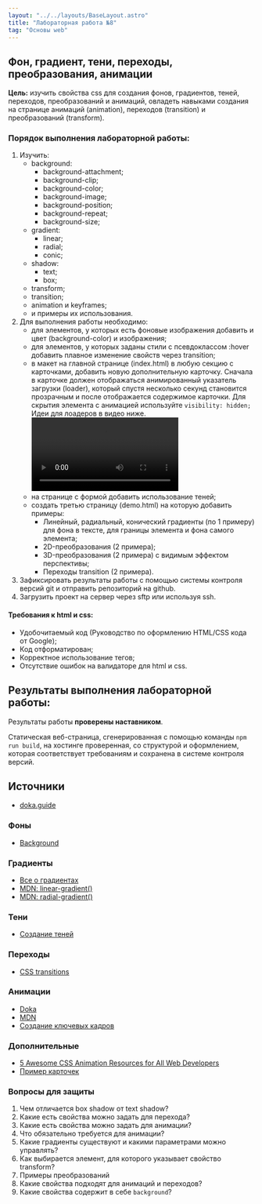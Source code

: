 ```yaml
---
layout: "../../layouts/BaseLayout.astro"
title: "Лабораторная работа №8"
tag: "Основы web"
---
```


## Фон, градиент, тени, переходы, преобразования, анимации

**Цель:** изучить свойства css для создания фонов, градиентов, теней, переходов, преобразований и анимаций, овладеть навыками создания на странице анимаций (animation), переходов (transition) и преобразований (transform).

### Порядок выполнения лабораторной работы:

1. Изучить:
   - background:
     - background-attachment;
     - background-clip;
     - background-color;
     - background-image;
     - background-position;
     - background-repeat;
     - background-size;
   - gradient:
     - linear;
     - radial;
     - conic;
   - shadow:
     - text;
     - box;
   - transform;
   - transition;
   - animation и keyframes;
   - и примеры их использования.
1. Для выполнения работы необходимо:
   - для элементов, у которых есть фоновые изображения добавить и цвет (background-color) и изображения;
   - для элементов, у которых заданы стили с псевдоклассом :hover добавить плавное изменение свойств через transition;
   - в макет на главной странице (index.html) в любую секцию с карточками, добавить новую дополнительную карточку. Сначала в карточке должен отображаться анимированный указатель загрузки (loader), который спустя несколько секунд становится прозрачным и после отображается содержимое карточки. Для скрытия элемента с анимацией используйте `visibility: hidden;` Идеи для лоадеров в видео ниже.
     <video src="/web-course-site/loaders.mp4" controls>
   - на странице с формой добавить использование теней;
   - создать третью страницу (demo.html) на которую добавить примеры:
     - Линейный, радиальный, конический градиенты (по 1 примеру) для фона в тексте, для границы элемента и фона самого элемента;
     - 2D-преобразования (2 примера);
     - 3D-преобразования (2 примера) с видимым эффектом перспективы;
     - Переходы transition (2 примера).
1. Зафиксировать результаты работы с помощью системы контроля версий git и отправить репозиторий на github.
1. Загрузить проект на сервер через sftp или используя ssh.

#### Требования к html и css:

- Удобочитаемый код (Руководство по оформлению HTML/CSS кода от Google);
- Код отформатирован;
- Корректное использование тегов;
- Отсутствие ошибок на валидаторе для html и css.

## Результаты выполнения лабораторной работы:

Результаты работы **проверены наставником**.

Статическая веб-страница, сгенерированная с помощью команды `npm run build`, на хостинге проверенная, со структурой и оформлением, которая соответствует требованиям и сохранена в системе контроля версий.

## Источники

- [doka.guide](https://doka.guide/css/)

### Фоны

- [Background](https://www.freecodecamp.org/news/learn-css-background-properties/)

### Градиенты

- [Все о градиентах](https://css-tricks.com/css3-gradients/)
- [MDN: linear-gradient()](<https://developer.mozilla.org/en-US/docs/Web/CSS/gradient/linear-gradient()>)
- [MDN: radial-gradient()](<https://developer.mozilla.org/en-US/docs/Web/CSS/gradient/radial-gradient()>)

### Тени

- [Создание теней](https://keyframes.app/shadows/)

### Переходы

- [CSS transitions](https://www.joshwcomeau.com/animation/css-transitions/)

### Анимации

- [Doka](https://doka.guide/css/animation/)
- [MDN](https://developer.mozilla.org/ru/docs/Web/CSS/animation)
- [Создание ключевых кадров](https://keyframes.app/animate/)

### Дополнительные

- [5 Awesome CSS Animation Resources for All Web Developers](https://blog.devgenius.io/5-awesome-css-animation-resources-for-all-web-developers-70bca71a5e1e)
- [Пример карточек](https://codepen.io/Jhonierpc/pen/MWgBJpy)

### Вопросы для защиты

1. Чем отличается box shadow от text shadow?
1. Какие есть свойства можно задать для перехода?
1. Какие есть свойства можно задать для анимации?
1. Что обязательно требуется для анимации?
1. Какие градиенты существуют и какими параметрами можно управлять?
1. Как выбирается элемент, для которого указывает свойство transform?
1. Примеры преобразований
1. Какие свойства подходят для анимаций и переходов?
1. Какие свойства содержит в себе `background`?
